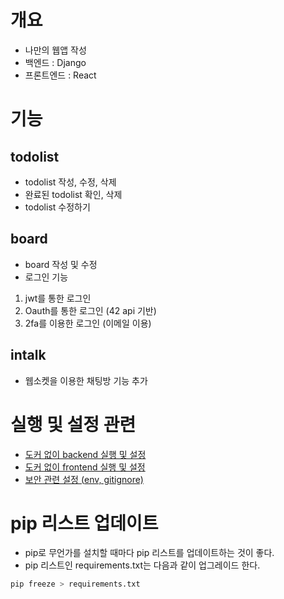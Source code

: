 # 개요
* 나만의 웹앱 작성
* 백엔드 : Django
* 프론트엔드 : React

# 기능
## todolist
* todolist 작성, 수정, 삭제
* 완료된 todolist 확인, 삭제
* todolist 수정하기

## board
* board 작성 및 수정
* 로그인 기능
1. jwt를 통한 로그인
2. Oauth를 통한 로그인 (42 api 기반)
3. 2fa를 이용한 로그인 (이메일 이용)

## intalk
* 웹소켓을 이용한 채팅방 기능 추가

# 실행 및 설정 관련
* [도커 없이 backend 실행 및 설정](./backend/README.md)
* [도커 없이 frontend 실행 및 설정](./frontend/README.md)
* [보안 관련 설정 (env, gitignore)](./security.md.md)

# pip 리스트 업데이트
* pip로 무언가를 설치할 때마다 pip 리스트를 업데이트하는 것이 좋다.
* pip 리스트인 requirements.txt는 다음과 같이 업그레이드 한다.

```Bash
pip freeze > requirements.txt
```